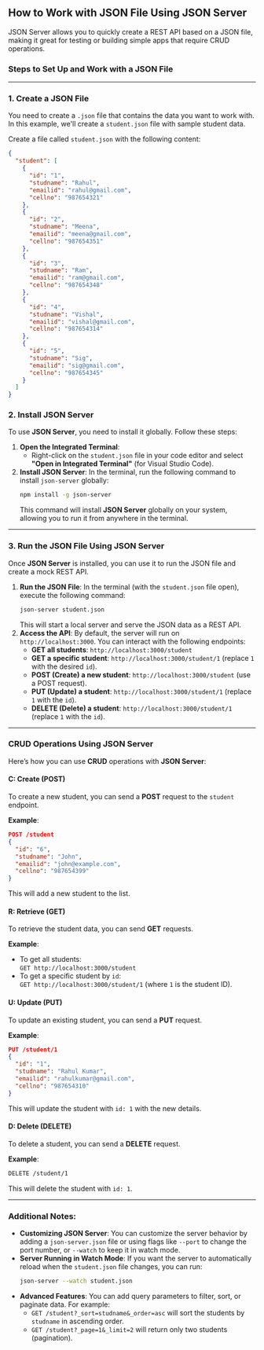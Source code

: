 
## **How to Work with JSON File Using JSON Server**

JSON Server allows you to quickly create a REST API based on a JSON file, making it great for testing or building simple apps that require CRUD operations.

### **Steps to Set Up and Work with a JSON File**

---

### 1. **Create a JSON File**

You need to create a `.json` file that contains the data you want to work with. In this example, we'll create a `student.json` file with sample student data.

Create a file called `student.json` with the following content:

```json
{
  "student": [
    {
      "id": "1",
      "studname": "Rahul",
      "emailid": "rahul@gmail.com",
      "cellno": "987654321"
    },
    {
      "id": "2",
      "studname": "Meena",
      "emailid": "meena@gmail.com",
      "cellno": "987654351"
    },
    {
      "id": "3",
      "studname": "Ram",
      "emailid": "ram@gmail.com",
      "cellno": "987654348"
    },
    {
      "id": "4",
      "studname": "Vishal",
      "emailid": "vishal@gmail.com",
      "cellno": "987654314"
    },
    {
      "id": "5",
      "studname": "Sig",
      "emailid": "sig@gmail.com",
      "cellno": "987654345"
    }
  ]
}
```

### 2. **Install JSON Server**

To use **JSON Server**, you need to install it globally. Follow these steps:

1. **Open the Integrated Terminal**:
    - Right-click on the `student.json` file in your code editor and select **"Open in Integrated Terminal"** (for Visual Studio Code).
2. **Install JSON Server**: In the terminal, run the following command to install `json-server` globally:
    ```bash
    npm install -g json-server
    ```
    This command will install **JSON Server** globally on your system, allowing you to run it from anywhere in the terminal.

---

### 3. **Run the JSON File Using JSON Server**

Once **JSON Server** is installed, you can use it to run the JSON file and create a mock REST API.

1. **Run the JSON File**: In the terminal (with the `student.json` file open), execute the following command:
    ```bash
    json-server student.json
    ```
    This will start a local server and serve the JSON data as a REST API.
2. **Access the API**: By default, the server will run on `http://localhost:3000`. You can interact with the following endpoints:
    - **GET all students**: `http://localhost:3000/student`
    - **GET a specific student**: `http://localhost:3000/student/1` (replace `1` with the desired `id`).
    - **POST (Create) a new student**: `http://localhost:3000/student` (use a POST request).
    - **PUT (Update) a student**: `http://localhost:3000/student/1` (replace `1` with the `id`).
    - **DELETE (Delete) a student**: `http://localhost:3000/student/1` (replace `1` with the `id`).

---

### **CRUD Operations Using JSON Server**

Here’s how you can use **CRUD** operations with **JSON Server**:

#### **C: Create (POST)**

To create a new student, you can send a **POST** request to the `student` endpoint.

**Example**:

```json
POST /student
{
  "id": "6",
  "studname": "John",
  "emailid": "john@example.com",
  "cellno": "987654399"
}
```

This will add a new student to the list.

#### **R: Retrieve (GET)**

To retrieve the student data, you can send **GET** requests.

**Example**:

- To get all students:  
    `GET http://localhost:3000/student`
- To get a specific student by `id`:  
    `GET http://localhost:3000/student/1` (where `1` is the student ID).
    

#### **U: Update (PUT)**

To update an existing student, you can send a **PUT** request.

**Example**:

```json
PUT /student/1
{
  "id": "1",
  "studname": "Rahul Kumar",
  "emailid": "rahulkumar@gmail.com",
  "cellno": "987654310"
}
```

This will update the student with `id: 1` with the new details.

#### **D: Delete (DELETE)**

To delete a student, you can send a **DELETE** request.

**Example**:

```bash
DELETE /student/1
```

This will delete the student with `id: 1`.

---

### **Additional Notes**:

- **Customizing JSON Server**: You can customize the server behavior by adding a `json-server.json` file or using flags like `--port` to change the port number, or `--watch` to keep it in watch mode.
- **Server Running in Watch Mode**: If you want the server to automatically reload when the `student.json` file changes, you can run:
    ```bash
    json-server --watch student.json
    ```
- **Advanced Features**: You can add query parameters to filter, sort, or paginate data. For example:
    - `GET /student?_sort=studname&_order=asc` will sort the students by `studname` in ascending order.
    - `GET /student?_page=1&_limit=2` will return only two students (pagination).